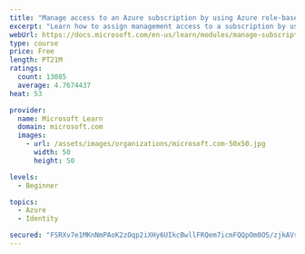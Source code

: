 ```yaml
---
title: "Manage access to an Azure subscription by using Azure role-based access control (RBAC)"
excerpt: "Learn how to assign management access to a subscription by using Azure role-based access control."
webUrl: https://docs.microsoft.com/en-us/learn/modules/manage-subscription-access-azure-rbac/
type: course
price: Free
length: PT21M
ratings:
  count: 13085
  average: 4.7674437
heat: 53

provider:
  name: Microsoft Learn
  domain: microsoft.com
  images:
    - url: /assets/images/organizations/microsoft.com-50x50.jpg
      width: 50
      height: 50

levels:
  - Beginner

topics:
  - Azure
  - Identity

secured: "FSRXv7e1MKnNmPAoK2zOqp2iXHy6UIkcBwllFRQem7icmFQQpOm0OS/zjkAVsk3UGjhyskEcxdPBUwyrLrwh47pBusF5fqN35Fayk+Qxt0qFd1TC6LTH5P/EktfNew161E0GMRmtUFXDj1oJKjREsHGlTNXoeDwGf7XRmeJ+JqHK0I2Yt5/RFlj22HOkpy+q3Fc7qh4WatiwuccGVhVnKLK644BkZyDDFyklWchHX6ueF7wdyB1RWApw9MwpPluBzStQEVRN+0Uiu6DJfWw++uSE3LqlRq6VHUr+pg9HhS6bT8jwcG+Ebbg7E/nZx3kwhdJrtj9xs21Xz31sK+mzsuURGx08nLmXj1m5K+Cg3SfuqpfDIPCmO8ApDpbDSqby4HCahawNNAQmKXGpGx1hgkx4lCaR13EDKBA4tu3my+ECwmAaEuOcRTPwHxCh2LHb;IHyb6z/3uBrqewpDipweEA=="
---
```


